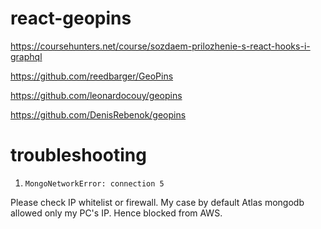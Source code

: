 # react-geopins

https://coursehunters.net/course/sozdaem-prilozhenie-s-react-hooks-i-graphql

https://github.com/reedbarger/GeoPins

https://github.com/leonardocouy/geopins

https://github.com/DenisRebenok/geopins

# troubleshooting

1. `MongoNetworkError: connection 5`

Please check IP whitelist or firewall. My case by default Atlas mongodb allowed only my PC's IP. Hence blocked from AWS.

